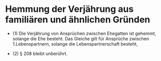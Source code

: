 # Hemmung der Verjährung aus familiären und ähnlichen Gründen

- (1) Die Verjährung von Ansprüchen zwischen Ehegatten ist gehemmt, solange die Ehe besteht. Das Gleiche gilt für Ansprüche zwischen 1.Lebenspartnern, solange die Lebenspartnerschaft besteht,

- (2) § 208 bleibt unberührt.

